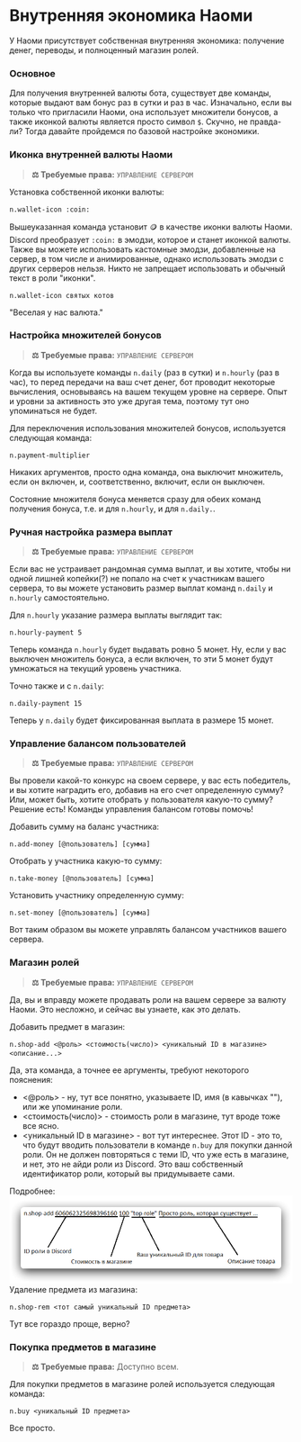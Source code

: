 # Внутренняя экономика Наоми
У Наоми присутствует собственная внутренняя экономика: получение денег, переводы, и полноценный магазин ролей.

### Основное
Для получения внутренней валюты бота, существует две команды, которые выдают вам бонус раз в сутки и раз в час. Изначально, если вы только что пригласили Наоми, она использует множители бонусов, а также иконкой валюты является просто символ `$`. Скучно, не правда-ли? Тогда давайте пройдемся по базовой настройке экономики.

### Иконка внутренней валюты Наоми
> **⚖️ Требуемые права:**
`УПРАВЛЕНИЕ СЕРВЕРОМ`

Установка собственной иконки валюты:
```
n.wallet-icon :coin:
```
Вышеуказанная команда установит :coin: в качестве иконки валюты Наоми. Discord преобразует `:coin:` в эмодзи, которое и станет иконкой валюты.
Также вы можете использовать кастомные эмодзи, добавленные на сервер, в том числе и анимированные, однако использовать эмодзи с других серверов нельзя.
Никто не запрещает использовать и обычный текст в роли "иконки".
```
n.wallet-icon святых котов
```
"Веселая у нас валюта."

### Настройка множителей бонусов
> **⚖️ Требуемые права:**
`УПРАВЛЕНИЕ СЕРВЕРОМ`

Когда вы используете команды `n.daily` (раз в сутки) и `n.hourly` (раз в час), то перед передачи на ваш счет денег, бот проводит некоторые вычисления, основываясь на вашем текущем уровне на сервере. Опыт и уровни за активность это уже другая тема, поэтому тут оно упоминаться не будет.

Для переключения использования множителей бонусов, используется следующая команда:
```
n.payment-multiplier
```
Никаких аргументов, просто одна команда, она выключит множитель, если он включен, и, соответственно, включит, если он выключен.

Состояние множителя бонуса меняется сразу для обеих команд получения бонуса, т.е. и для `n.hourly`, и для `n.daily.`.

### Ручная настройка размера выплат
> **⚖️ Требуемые права:**
`УПРАВЛЕНИЕ СЕРВЕРОМ`

Если вас не устраивает рандомная сумма выплат, и вы хотите, чтобы ни одной лишней копейки(?) не попало на счет к участникам вашего сервера, то вы можете установить размер выплат команд `n.daily` и `n.hourly` самостоятельно.

Для `n.hourly` указание размера выплаты выглядит так:
```
n.hourly-payment 5
```
Теперь команда `n.hourly` будет выдавать ровно 5 монет. Ну, если у вас выключен множитель бонуса, а если включен, то эти 5 монет будут умножаться на текущий уровень участника.

Точно также и с `n.daily`:
```
n.daily-payment 15
```
Теперь у `n.daily` будет фиксированная выплата в размере 15 монет.

### Управление балансом пользователей
> **⚖️ Требуемые права:**
`УПРАВЛЕНИЕ СЕРВЕРОМ`

Вы провели какой-то конкурс на своем сервере, у вас есть победитель, и вы хотите наградить его, добавив на его счет определенную сумму? Или, может быть, хотите отобрать у пользователя какую-то сумму?
Решение есть! Команды управления балансом готовы помочь!

Добавить сумму на баланс участника:
```
n.add-money [@пользователь] [сумма]
```
Отобрать у участника какую-то сумму:
```
n.take-money [@пользователь] [сумма]
```
Установить участнику определенную сумму:
```
n.set-money [@пользователь] [сумма]
```
Вот таким образом вы можете управлять балансом участников вашего сервера.

### Магазин ролей
> **⚖️ Требуемые права:**
`УПРАВЛЕНИЕ СЕРВЕРОМ`

Да, вы и вправду можете продавать роли на вашем сервере за валюту Наоми. Это несложно, и сейчас вы узнаете, как это делать.

Добавить предмет в магазин:
```
n.shop-add <@роль> <стоимость(число)> <уникальный ID в магазине> <описание...>
```
Да, эта команда, а точнее ее аргументы, требуют некоторого пояснения:
- <@роль> - ну, тут все понятно, указываете ID, имя (в кавычках ""), или же упоминание роли.
- <стоимость(число)> - стоимость роли в магазине, тут вроде тоже все ясно.
- <уникальный ID в магазине> - вот тут интереснее. Этот ID - это то, что будут вводить пользователи в команде `n.buy` для покупки данной роли. Он не должен повторяться с теми ID, что уже есть в магазине, и нет, это не айди роли из Discord. Это ваш собственный идентификатор роли, который вы придумываете сами.

Подробнее:
![Описание аргументов](../resources/economy_ru.shop_add.png)
Удаление предмета из магазина:
```
n.shop-rem <тот самый уникальный ID предмета>
```
Тут все гораздо проще, верно?

### Покупка предметов в магазине
> **⚖️ Требуемые права:**
Доступно всем.

Для покупки предметов в магазине ролей используется следующая команда:
```
n.buy <уникальный ID предмета>
```
Все просто.
